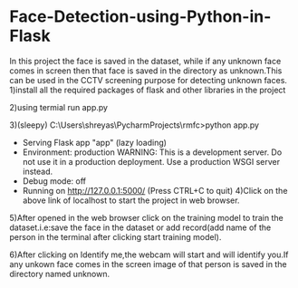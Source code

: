 # Face-Detection-using-Python-in-Flask
In this project the face is saved in the dataset, while if any unknown face comes in screen then that face is saved in the directory as unknown.This can be used in the CCTV screening purpose for detecting unknown faces.
1)install all the required packages of flask and other libraries in the project

2)using termial run app.py

3)(sleepy) C:\Users\shreyas\PycharmProjects\rmfc>python app.py
 * Serving Flask app "app" (lazy loading)
 * Environment: production
   WARNING: This is a development server. Do not use it in a production deployment.
   Use a production WSGI server instead.
 * Debug mode: off
 * Running on http://127.0.0.1:5000/ (Press CTRL+C to quit)
 4)Click on the above link of localhost to start the project in web browser.
 
 5)After opened in the web browser click on the training model to train the dataset.i.e:save the face in the dataset or add record(add name of the person in the terminal after clicking start training model).
 
 6)After clicking on Identify me,the webcam will start and will identify you.If any unkown face comes in the screen image of that person is saved in the directory named unknown.
